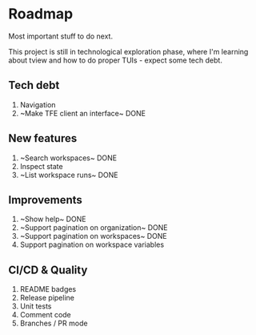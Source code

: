 
# Roadmap

Most important stuff to do next.

This project is still in technological exploration phase, where I'm learning
about tview and how to do proper TUIs - expect some tech debt.

## Tech debt

1. Navigation
1. ~Make TFE client an interface~ DONE

## New features

1. ~Search workspaces~ DONE
1. Inspect state
1. ~List workspace runs~ DONE

## Improvements

1. ~Show help~ DONE
1. ~Support pagination on organization~ DONE
1. ~Support pagination on workspaces~ DONE
1. Support pagination on workspace variables

## CI/CD & Quality

1. README badges
1. Release pipeline
1. Unit tests
1. Comment code
1. Branches / PR mode
